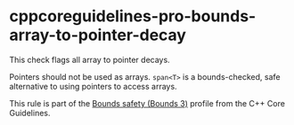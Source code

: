 # cppcoreguidelines-pro-bounds-array-to-pointer-decay

This check flags all array to pointer decays.

Pointers should not be used as arrays. `span<T>` is a bounds-checked,
safe alternative to using pointers to access arrays.

This rule is part of the [Bounds safety (Bounds 3)](https://isocpp.github.io/CppCoreGuidelines/CppCoreGuidelines#Pro-bounds-decay)
profile from the C++ Core Guidelines.
